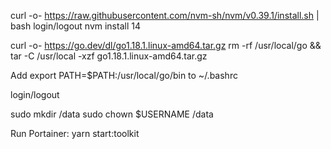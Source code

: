 curl -o- https://raw.githubusercontent.com/nvm-sh/nvm/v0.39.1/install.sh | bash
login/logout
nvm install 14

curl -o- https://go.dev/dl/go1.18.1.linux-amd64.tar.gz
rm -rf /usr/local/go && tar -C /usr/local -xzf go1.18.1.linux-amd64.tar.gz

Add export PATH=$PATH:/usr/local/go/bin to ~/.bashrc

login/logout

sudo mkdir /data
sudo chown $USERNAME /data

Run Portainer:
yarn start:toolkit
